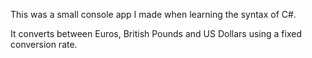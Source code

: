 This was a small console app I made when learning the syntax of C#.

It converts between Euros, British Pounds and US Dollars using a fixed conversion rate.
